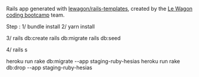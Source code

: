 Rails app generated with [lewagon/rails-templates](https://github.com/lewagon/rails-templates), created by the [Le Wagon coding bootcamp](https://www.lewagon.com) team.


Step :
1/
 bundle install
 2/
 yarn install

3/ 
rails db:create
rails db:migrate
rails db:seed

4/
rails s

heroku run rake db:migrate --app staging-ruby-hesias
heroku run rake db:drop --app staging-ruby-hesias